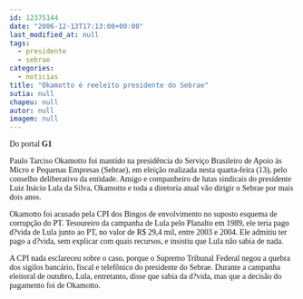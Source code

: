 ```yaml
---
id: 12375144
date: "2006-12-13T17:13:00+00:00"
last_modified_at: null
tags:
  - presidente
  - sebrae
categories:
  - noticias
title: "Okamotto é reeleito presidente do Sebrae"
sutia: null
chapeu: null
autor: null
imagem: null
---
```

<p><P><FONT face=Verdana>Do portal <STRONG>G1</STRONG></FONT></P></p>
<p><P><FONT face=Verdana>Paulo Tarciso Okamotto foi mantido na presidência do Serviço Brasileiro de Apoio às Micro e Pequenas Empresas (Sebrae), em eleição realizada nesta quarta-feira (13), pelo conselho deliberativo da entidade. Amigo e companheiro de lutas sindicais do presidente Luiz Inácio Lula da Silva, Okamotto e toda a diretoria atual vão dirigir o Sebrae por mais dois anos.</FONT></P></p>
<p><P><FONT face=Verdana>Okamotto foi acusado pela CPI dos Bingos de envolvimento no suposto esquema de corrupção do PT. Tesoureiro da campanha de Lula pelo Planalto em 1989, ele teria pago d?vida de Lula junto ao PT, no valor de R$ 29,4 mil, entre 2003 e 2004. Ele admitiu ter pago a d?vida, sem explicar com quais recursos, e insistiu que Lula não sabia de nada.</FONT></P></p>
<p><P><FONT face=Verdana>A CPI nada esclareceu sobre o caso, porque o Supremo Tribunal Federal negou a quebra dos sigilos bancário, fiscal e telefônico do presidente do Sebrae. Durante a campanha eleitoral de outubro, Lula, entretanto, disse que sabia da d?vida, mas que a decisão do pagamento foi de Okamotto.</FONT></P> </p>

